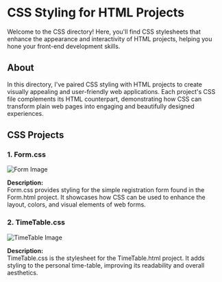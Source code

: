 # CSS Styling for HTML Projects

Welcome to the CSS directory! Here, you'll find CSS stylesheets that enhance the appearance and interactivity of HTML projects, helping you hone your front-end development skills.

## About

In this directory, I've paired CSS styling with HTML projects to create visually appealing and user-friendly web applications. Each project's CSS file complements its HTML counterpart, demonstrating how CSS can transform plain web pages into engaging and beautifully designed experiences.

## CSS Projects

### 1. Form.css

![Form Image](https://drive.google.com/file/d/1dqbL9uR4XV3rj0lZYmT8urKCtapL1-w9/view?usp=drive_link)

**Description:**  
Form.css provides styling for the simple registration form found in the Form.html project. It showcases how CSS can be used to enhance the layout, colors, and visual elements of web forms.

### 2. TimeTable.css

![TimeTable Image](https://drive.google.com/file/d/1_vSW_N3n_t5kHTFGR7JTEuLZd3Wbqzm2/view?usp=drive_link)

**Description:**  
TimeTable.css is the stylesheet for the TimeTable.html project. It adds styling to the personal time-table, improving its readability and overall aesthetics.

